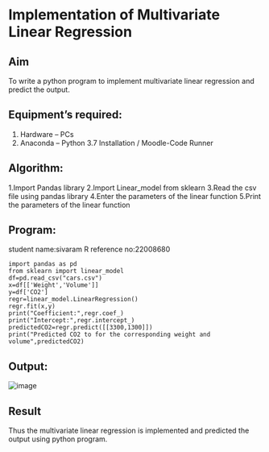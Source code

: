 # Implementation of Multivariate Linear Regression
## Aim
To write a python program to implement multivariate linear regression and predict the output.
## Equipment’s required:
1.	Hardware – PCs
2.	Anaconda – Python 3.7 Installation / Moodle-Code Runner
## Algorithm:
1.Import Pandas library
</b>
2.Import Linear_model from sklearn
3.Read the csv file using pandas library
4.Enter the parameters of the linear function
5.Print the parameters of the linear function
## Program:
student name:sivaram R
reference no:22008680
```
import pandas as pd
from sklearn import linear_model
df=pd.read_csv("cars.csv")
x=df[['Weight','Volume']]
y=df['CO2']
regr=linear_model.LinearRegression()
regr.fit(x,y)
print("Coefficient:",regr.coef_)
print("Intercept:",regr.intercept_)
predictedCO2=regr.predict([[3300,1300]])
print("Predicted CO2 to for the corresponding weight and volume",predictedCO2)
```
## Output:
![image](https://user-images.githubusercontent.com/121165794/214757512-d3ca0b17-ba26-44aa-958a-f7d64ce37d55.png)

## Result
Thus the multivariate linear regression is implemented and predicted the output using python program.
